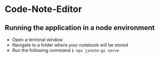 # Code-Note-Editor

## Running the application in a node environment

- Open a terminal window
- Navigate to a folder where your notebook will be stored
- Run the following command
  `$ npx jsnote-gs serve`
